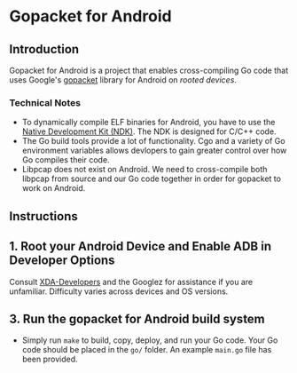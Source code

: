 # Gopacket for Android

## Introduction

Gopacket for Android is a project that enables cross-compiling Go code that uses Google's [gopacket](https://godoc.org/github.com/google/gopacket) library for Android on *rooted devices*.

### Technical Notes
- To dynamically compile ELF binaries for Android, you have to use the [Native Development Kit (NDK)](https://developer.android.com/ndk/). The NDK is designed for C/C++ code.
- The Go build tools provide a lot of functionality. Cgo and a variety of Go environment variables allows devlopers to gain greater control over how Go compiles their code.
- Libpcap does not exist on Android. We need to cross-compile both libpcap from source and our Go code together in order for gopacket to work on Android.

## Instructions

## 1. Root your Android Device and Enable ADB in Developer Options

Consult [XDA-Developers](https://www.xda-developers.com) and the Googlez for assistance if you are unfamiliar. Difficulty varies across devices and OS versions.

## 3. Run the gopacket for Android build system

- Simply run `make` to build, copy, deploy, and run your Go code. Your Go code should be placed in the `go/` folder. An example `main.go` file has been provided.
